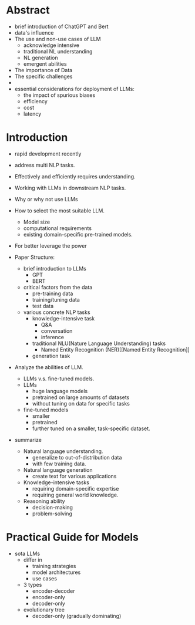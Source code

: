 # Abstract
- brief introduction of ChatGPT and Bert
- data's influence
- The use and non-use cases of LLM
	- acknowledge intensive
	- traditional NL understanding
	- NL generation
	- emergent abilities
- The importance of Data
- The specific challenges
- 
- essential considerations for deployment of LLMs:
	- the impact of spurious biases
	- efficiency
	- cost
	- latency
# Introduction
- rapid development recently
- address multi NLP tasks.
- Effectively and efficiently requires understanding.

- Working with LLMs in downstream NLP tasks.
- Why or why not use LLMs
- How to select the most suitable LLM.
	- Model size
	- computational requirements
	- existing domain-specific pre-trained models.
- For better leverage the power

- Paper Structure:
	- brief introduction to LLMs
		- GPT
		- BERT
	- critical factors from the data
		- pre-training data
		- training/tuning data
		- test data
	- various concrete NLP tasks
		- knowledge-intensive task
			- Q&A
			- conversation
			- inference
		- traditional NLU(Nature Language Understanding) tasks
			- Named Entity Recognition (NER)[[Named Entity Recognition]]
		- generation task
- Analyze the abilities of LLM.
	- LLMs v.s.  fine-tuned  models.
	- LLMs 
		- huge language models
		- pretrained on large amounts of datasets 
		- without tuning on data for specific tasks
	- fine-tuned models
		- smaller
		- pretrained
		- further tuned on a smaller, task-specific dataset.
- summarize
	- Natural language understanding.
		- generalize to out-of-distribution data
		- with few training data.
	- Natural language generation
		- create text for various applications
	- Knowledge-intensive tasks
		- requiring domain-specific expertise
		- requiring general world knowledge.
	- Reasoning ability
		- decision-making
		- problem-solving
# Practical Guide for Models
- sota LLMs
	- differ in 
		- training strategies
		- model architectures
		- use cases
	- 3 types
		- encoder-decoder
		- encoder-only
		- decoder-only
	- evolutionary tree
		- decoder-only (gradually dominating)
